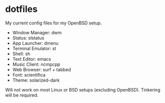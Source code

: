 # dotfiles

My current config files for my OpenBSD setup.

- Window Manager: dwm
- Status: slstatus
- App Launcher: dmenu
- Terminal Emulator: st
- Shell: sh
- Text Editor: emacs
- Music Client: ncmpcpp
- Web Browser: surf + tabbed
- Font: scientifica
- Theme: solarized-dark

Will not work on most Linux or BSD setups (excluding OpenBSD). Tinkering will be required.
